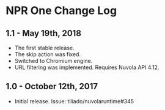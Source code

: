 NPR One Change Log
======================

1.1 - May 19th, 2018
--------------------

  * The first stable release.
  * The skip action was fixed.
  * Switched to Chromium engine.
  * URL filtering was implemented. Requires Nuvola API 4.12.

1.0 - October 12th, 2017
------------------------

  * Initial release. Issue: tiliado/nuvolaruntime#345
